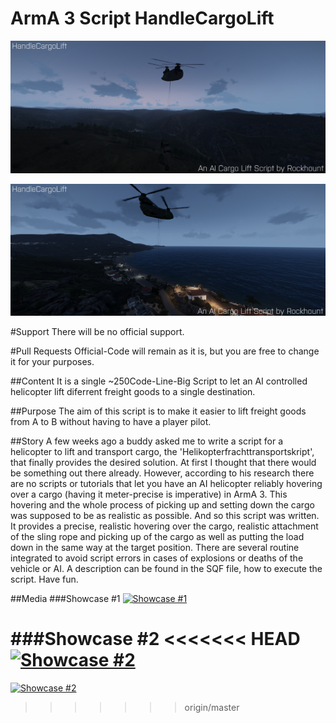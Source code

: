 # ArmA 3 Script HandleCargoLift
<p align="center">
  <img src="Screenshots/HandleCargoLift1.jpg">
</p>

<p align="center">
  <img src="Screenshots/HandleCargoLift2.jpg">
</p>

#Support
There will be no official support.

#Pull Requests
Official-Code will remain as it is, but you are free to change it for your purposes.

##Content
It is a single ~250Code-Line-Big Script to let an AI controlled helicopter lift diferrent freight goods to a single destination.

##Purpose
The aim of this script is to make it easier to lift freight goods from A to B without having to have a player pilot.

##Story
A few weeks ago a buddy asked me to write a script for a helicopter to lift and transport cargo, the 'Helikopterfrachttransportskript', that finally provides the desired solution. At first I thought that there would be something out there already. However, according to his research there are no scripts or tutorials that let you have an AI helicopter reliably hovering over a cargo (having it meter-precise is imperative) in ArmA 3. This hovering and the whole process of picking up and setting down the cargo was supposed to be as realistic as possible. And so this script was written. It provides a precise, realistic hovering over the cargo, realistic attachment of the sling rope and picking up of the cargo as well as putting the load down in the same way at the target position. There are several routine integrated to avoid script errors in cases of explosions or deaths of the vehicle or AI. A description can be found in the SQF file, how to execute the script. Have fun.

##Media
###Showcase #1
[![Showcase #1](https://i.ytimg.com/vi/M2ybK0lpJ94/sddefault.jpg)](https://www.youtube.com/watch?v=M2ybK0lpJ94)


###Showcase #2
<<<<<<< HEAD
[![Showcase #2](https://i.ytimg.com/vi/myOga-KNvaU/sddefault.jpg)](https://www.youtube.com/watch?v=myOga-KNvaU)
=======
[![Showcase #2](https://i.ytimg.com/vi/myOga-KNvaU/sddefault.jpg)](https://www.youtube.com/watch?v=myOga-KNvaU)
>>>>>>> origin/master
